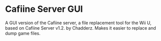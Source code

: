 # Cafiine Server GUI
A GUI version of the Cafiine server, a file replacement tool for the Wii U, based on Cafiine Server v1.2. by Chadderz. Makes it easier to replace and dump game files.

